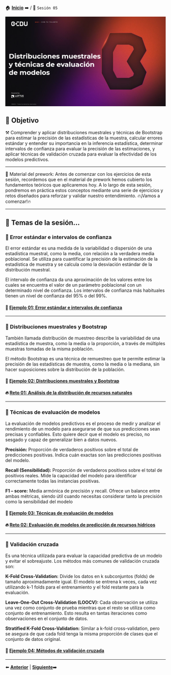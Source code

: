 🏠 [**Inicio**](../Readme.md) ➡️ / 📖 `Sesión 05`

<div align="center">
    <img src="Imagenes/S05_Bedu.png" alt="Sesion_05">
</div>

## 🎯 Objetivo

⚒️ Comprender y aplicar distribuciones muestrales y técnicas de Bootstrap para estimar la precisión de las estadísticas de la muestra, calcular errores estándar y entender su importancia en la inferencia estadística, determinar intervalos de confianza para evaluar la precisión de las estimaciones, y aplicar técnicas de validación cruzada para evaluar la efectividad de los modelos predictivos.

---

📘 Material del prework: Antes de comenzar con los ejercicios de esta sesión, recordemos que en el material de prework hemos cubierto los fundamentos teóricos que aplicaremos hoy. A lo largo de esta sesión, pondremos en práctica estos conceptos mediante una serie de ejercicios y retos diseñados para reforzar y validar nuestro entendimiento. 🔥¡Vamos a comenzar!🔥

---

## 📂 Temas de la sesión...


### 📖 Error estándar e intervalos de confianza
El error estándar es una medida de la variabilidad o dispersión de una estadística muestral, como la media, con relación a la verdadera media poblacional. Se utiliza para cuantificar la precisión de la estimación de la estadística de muestra y se calcula como la desviación estándar de la distribución muestral.

El intervalo de confianza da una aproximación de los valores entre los cuales se encuentra el valor de un parámetro poblacional con un determinado nivel de confianza. Los intervalos de confianza más habituales tienen un nivel de confianza del 95% o del 99%.

#### 📜 **[Ejemplo 01: Error estándar e intervalos de confianza](Ejemplo-01/Readme.md)**

---

### 📖 Distribuciones muestrales y Bootstrap
También llamada distribución de muestreo describe la variabilidad de una estadística de muestra, como la media o la proporción, a través de múltiples muestras tomadas de la misma población. 

El método Bootstrap es una técnica de remuestreo que te permite estimar la precisión de las estadísticas de muestra, como la media o la mediana, sin hacer suposiciones sobre la distribución de la población.

#### 📜 **[Ejemplo 02: Distribuciones muestrales y Bootstrap](Ejemplo-02/Readme.md)**
#### 🔥 **[Reto 01:  Análisis de la distribución de recursos naturales](Reto-01/Readme.md)**

---

### 📖 Técnicas de evaluación de modelos
La evaluación de modelos predictivos es el proceso de medir y analizar el rendimiento de un modelo para asegurarse de que sus predicciones sean precisas y confiables. Esto quiere decir que el modelo es preciso, no sesgado y capaz de generalizar bien a datos nuevos.

**Precisión:** Proporción de verdaderos positivos sobre el total de predicciones positivas. Indica cuán exactas son las predicciones positivas del modelo.

**Recall (Sensibilidad):** Proporción de verdaderos positivos sobre el total de positivos reales. Mide la capacidad del modelo para identificar correctamente todas las instancias positivas. 

**F1 – score:** Media armónica de precisión y recall.  Ofrece un balance entre ambas métricas, siendo útil cuando necesitas considerar tanto la precisión como la sensibilidad del modelo

#### 📜 **[Ejemplo 03: Técnicas de evaluación de modelos](Ejemplo-03/Readme.md)**
#### 🔥 **[Reto 02:  Evaluación de modelos de predicción de recursos hídricos](Reto-02/Readme.md)**

---

### 📖 Validación cruzada
Es una técnica utilizada para evaluar la capacidad predictiva de un modelo y evitar el sobreajuste. Los métodos más comunes de validación cruzada son:

**K-Fold Cross-Validation:** Divide los datos en k subconjuntos (folds) de tamaño aproximadamente igual. El modelo se entrena k veces, cada vez utilizando k-1 folds para el entrenamiento y el fold restante para la evaluación.

**Leave-One-Out Cross-Validation (LOOCV):** Cada observación se utiliza una vez como conjunto de prueba mientras que el resto se utiliza como conjunto de entrenamiento. Esto resulta en tantas iteraciones como observaciones en el conjunto de datos.

**Stratified K-Fold Cross-Validation:** Similar a k-fold cross-validation, pero se asegura de que cada fold tenga la misma proporción de clases que el conjunto de datos original.

#### 📜 **[Ejemplo 04: Métodos de validación cruzada](Ejemplo-04/Readme.md)**

---

⬅️ [**Anterior**](../Sesion-04/Readme.md) | [**Siguiente**](../Sesion-06/Readme.md)➡️